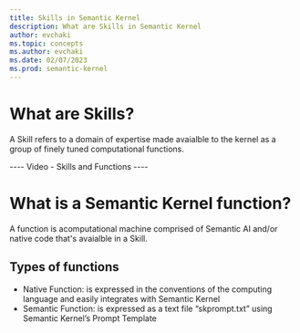 ```yaml
---
title: Skills in Semantic Kernel
description: What are Skills in Semantic Kernel
author: evchaki
ms.topic: concepts
ms.author: evchaki
ms.date: 02/07/2023
ms.prod: semantic-kernel
---
```

# What are Skills?

A Skill refers to a domain of expertise made avaialble to the kernel as a group of finely tuned computational functions. 

---- Video - Skills and Functions ----

# What is a Semantic Kernel function?
A function is acomputational machine comprised of Semantic AI and/or native code that's avaialble in a Skill.

## Types of functions
- Native Function: is expressed in the conventions of the computing language and easily integrates with Semantic Kernel
- Semantic Function: is expressed as a text file “skprompt.txt” using Semantic Kernel’s Prompt Template 
